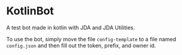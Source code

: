 # KotlinBot
A test bot made in kotlin with JDA and JDA Utilities.


To use the bot, simply move the file `config-template` to a file named `config.json` and then fill out the token, prefix, and owner id.